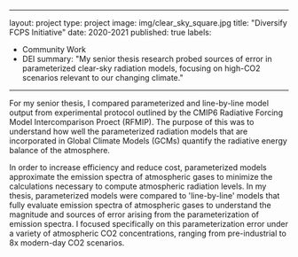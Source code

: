 
---
layout: project
type: project
image: img/clear_sky_square.jpg
title: "Diversify FCPS Initiative"
date: 2020-2021
published: true
labels:
  - Community Work
  - DEI
summary: "My senior thesis research probed sources of error in parameterized clear-sky radiation models, focusing on high-CO2 scenarios relevant to our changing climate."
---

For my senior thesis, I compared parameterized and line-by-line model output from experimental protocol outlined by the CMIP6 Radiative Forcing Model Intercomparison Proect (RFMIP). The purpose of this was to understand how well the parameterized radiation models that are incorporated in Global Climate Models (GCMs) quantify the radiative energy balance of the atmosphere. 

In order to increase efficiency and reduce cost, parameterized models approximate the emission spectra of atmospheric gases to minimize the calculations necessary to compute atmospheric radiation levels. In my thesis, parameterized models were compared to 'line-by-line' models that fully evaluate emission spectra of atmospheric gases to understand the magnitude and sources of error arising from the parameterization of emission spectra. I focused specifically on this parameterization error under a variety of atmospheric CO2 concentrations, ranging from pre-industrial to 8x modern-day CO2 scenarios.
